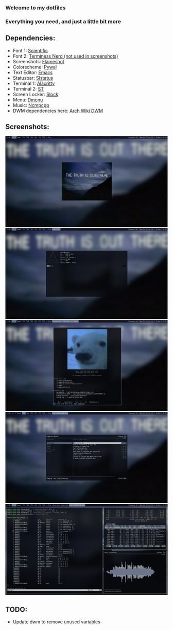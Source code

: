 ### Welcome to my dotfiles
### Everything you need, and just a little bit more

## Dependencies:

- Font 1: <a href="https://github.com/nerdypepper/scientifica"> Scientific </a>
- Font 2: <a href="https://archlinux.org/packages/extra/any/ttf-terminus-nerd/"> Terminess Nerd (not used in screenshots) </a>
- Screenshots: <a href="https://github.com/flameshot-org/flameshot"> Flameshot </a>
- Colorscheme: <a href="https://github.com/dylanaraps/pywal"> Pywal </a>
- Text Editor: <a href="https://www.gnu.org/software/emacs/"> Emacs </a>
- Statusbar: <a href="https://tools.suckless.org/slstatus/"> Slstatus </a>
- Terminal 1: <a href="https://github.com/alacritty/alacritty"> Alacritty </a>
- Terminal 2: <a href="https://st.suckless.org/"> ST </a>
- Screen Locker: <a href="https://tools.suckless.org/slock/"> Slock </a>
- Menu: <a href="https://tools.suckless.org/dmenu/"> Dmenu </a>
- Music: <a href="https://github.com/ncmpcpp/ncmpcpp"> Ncmpcpp </a>
- DWM dependencies here: <a href="https://wiki.archlinux.org/title/dwm"> Arch Wiki DWM </a>

## Screenshots:
<img src="./screenshots/desktop.png"/>
<img src="./screenshots/terminal.png"/>
<img src="./screenshots/emacs.png"/>
<img src="./screenshots/ncmpcpp.png"/>
<img src="./screenshots/screen-divided.png"/>

## TODO:
- Update dwm to remove unused variables
